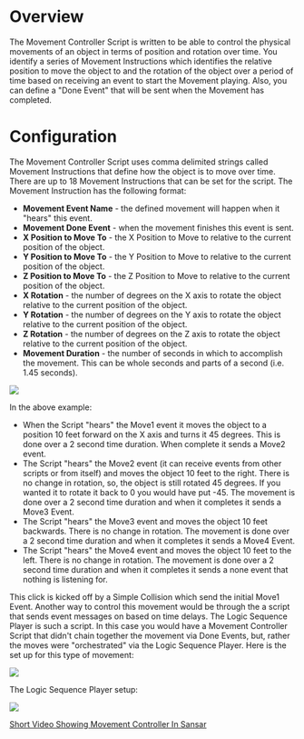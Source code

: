 # Overview

The Movement Controller Script is written to be able to control the physical movements of an object in terms of position and rotation over time.  You identify a series of Movement Instructions which identifies the relative position to move the object to and the rotation of the object over a period of time based on receiving an event to start the Movement playing. Also, you can define a "Done Event" that will be sent when the Movement has completed.  

# Configuration

The Movement Controller Script uses comma delimited strings called Movement Instructions that define how the object is to move over time.  There are up to 18 Movement Instructions that can be set for the script.  The Movement Instruction has the following format:

* **Movement Event Name** - the defined movement will happen when it "hears" this event.
* **Movement Done Event** - when the movement finishes this event is sent.
* **X Position to Move To** - the X Position to Move to relative to the current position of the object.
* **Y Position to Move To** - the Y Position to Move to relative to the current position of the object.
* **Z Position to Move To** - the Z Position to Move to relative to the current position of the object.
* **X Rotation** - the number of degrees on the X axis to rotate the object relative to the current position of the object.
* **Y Rotation** - the number of degrees on the Y axis to rotate the object relative to the current position of the object.
* **Z Rotation** - the number of degrees on the Z axis to rotate the object relative to the current position of the object.
* **Movement Duration** - the number of seconds in which to accomplish the movement.  This can be whole seconds and parts of a second (i.e. 1.45 seconds).

![](https://github.com/mojoD/Sansar-Simple-And-Reflex-Script-Integration/blob/master/images/Movement2.png)

In the above example:    

* When the Script "hears" the Move1 event it moves the object to a position 10 feet forward on the X axis and turns it 45 degrees.  This is done over a 2 second time duration.  When complete it sends a Move2 event.  
* The Script "hears" the Move2 event (it can receive events from other scripts or from itself) and moves the object 10 feet to the right.  There is no change in rotation, so, the object is still rotated 45 degrees.  If you wanted it to rotate it back to 0 you would have put -45.  The movement is done over a 2 second time duration and when it completes it sends a Move3 Event.
* The Script "hears" the Move3 event and moves the object 10 feet backwards.  There is no change in rotation.  The movement is done over a 2 second time duration and when it completes it sends a Move4 Event.
* The Script "hears" the Move4 event and moves the object 10 feet to the left.  There is no change in rotation.  The movement is done over a 2 second time duration and when it completes it sends a none event that nothing is listening for.

This click is kicked off by a Simple Collision which send the initial Move1 Event.  Another way to control this movement would be through the a script that sends event messages on based on time delays.  The Logic Sequence Player is such a script.  In this case you would have a Movement Controller Script that didn't chain together the movement via Done Events, but, rather the moves were "orchestrated" via the Logic Sequence Player.  Here is the set up for this type of movement:

![](https://github.com/mojoD/Sansar-Simple-And-Reflex-Script-Integration/blob/master/images/Movement.png)

The Logic Sequence Player setup:

![](https://github.com/mojoD/Sansar-Simple-And-Reflex-Script-Integration/blob/master/images/LogicSeqCheckForMovement.png)

[Short Video Showing Movement Controller In Sansar](https://www.youtube.com/watch?v=77oUKXH9nNI)
